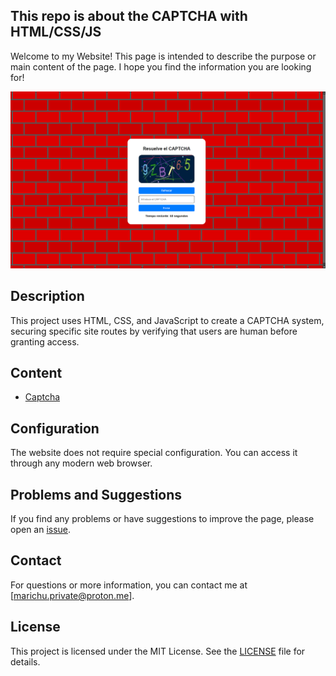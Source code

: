 ## This repo is about the CAPTCHA with HTML/CSS/JS

Welcome to my Website! This page is intended to describe the purpose or main content of the page. I hope you find the information you are looking for!


![Icono](/images/banner.png)


## Description

This project uses HTML, CSS, and JavaScript to create a CAPTCHA system, securing specific site routes by verifying that users are human before granting access.

## Content

- [Captcha](captcha.html)


## Configuration

The website does not require special configuration. You can access it through any modern web browser.

## Problems and Suggestions

If you find any problems or have suggestions to improve the page, please open an [issue](https://github.com/marichu-kt/Bootstrap-Ejercicio-1/issues).

## Contact

For questions or more information, you can contact me at [marichu.private@proton.me].


## License

This project is licensed under the MIT License. See the [LICENSE](LICENSE) file for details.
